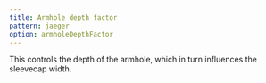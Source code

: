 ```yaml
---
title: Armhole depth factor
pattern: jaeger
option: armholeDepthFactor
---
```


This controls the depth of the armhole, which in turn influences the sleevecap width.
